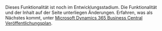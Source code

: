 Dieses Funktionalität ist noch im Entwicklungsstadium. Die Funktionalität und der Inhalt auf der Seite unterliegen Änderungen. Erfahren, was als Nächstes kommt, unter [Microsoft Dynamics 365 Business Central Veröffentlichungsplan](/dynamics365/release-plans/).